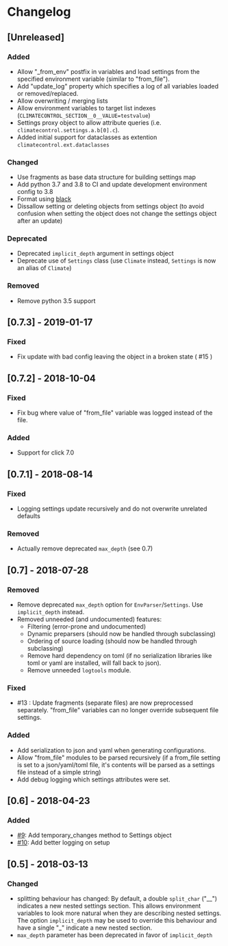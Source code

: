 # Changelog

## [Unreleased]

### Added

- Allow "_from_env" postfix in variables and load settings from the specified
  environment variable (similar to "from_file").
- Add "update_log" property which specifies a log of all variables loaded or
  removed/replaced.
- Allow overwriting / merging lists
- Allow environment variables to target list indexes (`CLIMATECONTROL_SECTION__0__VALUE=testvalue`)
- Settings proxy object to allow attribute queries (i.e.
  `climatecontrol.settings.a.b[0].c`).
- Added initial support for dataclasses as extention `climatecontrol.ext.dataclasses`

### Changed

- Use fragments as base data structure for building settings map
- Add python 3.7 and 3.8 to CI and update development environment config to 3.8
- Format using [black](https://github.com/psf/black)
- Dissallow setting or deleting objects from settings object (to avoid confusion
  when setting the object does not change the settings object after an update)

### Deprecated

- Deprecated `implicit_depth` argument in settings object
- Deprecate use of `Settings` class (use `Climate` instead, `Settings` is now an
  alias of `Climate`)

### Removed

- Remove python 3.5 support 


## [0.7.3] - 2019-01-17

### Fixed

- Fix update with bad config leaving the object in a broken state ( #15 )


## [0.7.2] - 2018-10-04

### Fixed

- Fix bug where value of "from_file" variable was logged instead of the file.

### Added

- Support for click 7.0


## [0.7.1] - 2018-08-14

### Fixed

- Logging settings update recursively and do not overwrite unrelated defaults

### Removed

- Actually remove deprecated `max_depth` (see 0.7)


## [0.7] - 2018-07-28

### Removed

- Remove deprecated `max_depth` option for `EnvParser`/`Settings`.  Use `implicit_depth` instead.
- Removed unneeded (and undocumented) features:
  - Filtering (error-prone and undocumented)
  - Dynamic preparsers (should now be handled through subclassing)
  - Ordering of source loading (should now be handled through subclassing)
  - Remove hard dependency on toml (if no serialization libraries like toml or
    yaml are installed, will fall back to json).
  - Remove unneeded `logtools` module.

### Fixed

- #13 : Update fragments (separate files) are now preprocessed separately.
  "from_file" variables can no longer override subsequent file settings.

### Added

- Add serialization to json and yaml when generating configurations.
- Allow "from_file" modules to be parsed recursively (if a from_file setting is
  set to a json/yaml/toml file, it's contents will be parsed as a settings file
  instead of a simple string)
- Add debug logging which settings attributes were set.

## [0.6] - 2018-04-23

### Added

- [#9](https://github.com/daviskirk/climatecontrol/pull/9): Add temporary_changes method to Settings object
- [#10](https://github.com/daviskirk/climatecontrol/pull/10): Add better logging on setup


## [0.5] - 2018-03-13

### Changed
- splitting behaviour has changed: By default, a double ``split_char`` ("\_\_")
  indicates a new nested settings section. This allows environment variables to
  look more natural when they are describing nested settings. The option
  ``implicit_depth`` may be used to override this behaviour and have a single
  "\_" indicate a new nested section.
- ``max_depth`` parameter has been deprecated in favor of ``implicit_depth``

